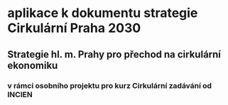 # aplikace k dokumentu strategie Cirkulární Praha 2030
## Strategie hl. m. Prahy pro přechod na cirkulární ekonomiku

### v rámci osobního projektu pro kurz Cirkulární zadávání od INCIEN

